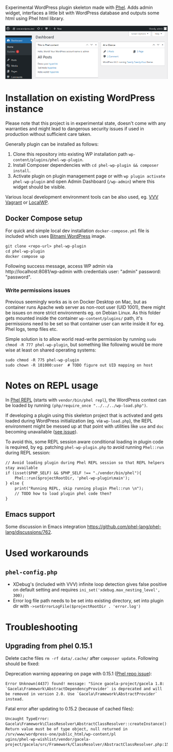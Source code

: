 Experimental WordPress plugin skeleton made with [Phel](https://phel-lang.org/).
Adds admin widget, interfaces a little bit with WordPress database and outputs some html using Phel html library.

![Image of WordPress 6.6.1 Admin Dashboard with this plugin installed](demo.png "WordPress 6.6.1 Admin Dashboard with this plugin installed")

# Installation on existing WordPress instance

Please note that this project is in experimental state, doesn't come with any warranties and might lead to dangerous security issues if used in production without sufficient care taken.

Generally plugin can be installed as follows:

1) Clone this repository into existing WP installation path `wp-content/plugins/phel-wp-plugin`.
2) Install Composer dependencies with `cd phel-wp-plugin && composer install`.
3) Activate plugin on plugin management page or with `wp plugin activate phel-wp-plugin` and open Admin Dashboard (`/wp-admin`) where this widget should be visible.

Various local development environment tools can be also used, eg. [VVV Vagrant](https://varyingvagrantvagrants.org/) or [LocalWP](https://localwp.com/).

## Docker Compose setup

For quick and simple local dev installation `docker-compose.yml` file is included which uses [Bitnami WordPress](https://hub.docker.com/r/bitnami/wordpress/) image.

```
git clone <repo-url> phel-wp-plugin
cd phel-wp-plugin
docker compose up
```

Following success message, access WP admin via http://localhost:8081/wp-admin with credentials user: "admin" password: "password".

### Write permissions issues

Previous seemingly works as is on Docker Desktop on Mac, but as container runs Apache web server as non-root user (UID 1001), there might be issues on more strict environments eg. on Debian Linux. As this folder gets mounted inside the container `wp-content/plugins/` path, it's permissions need to be set so that container user can write inside it for eg. Phel logs, temp files etc.

Simple solution is to allow world read-write permission by running `sudo chmod -R 777 phel-wp-plugin`, but something like following would be more wise at least on shared operating systems:

```
sudo chmod -R 775 phel-wp-plugin
sudo chown -R 101000:user  # TODO figure out UID mapping on host
```

# Notes on REPL usage
In [Phel REPL](https://phel-lang.org/documentation/repl/) (starts with `vendor/bin/phel repl`), the WordPress context can be loaded by running `(php/require_once "../../../wp-load.php")`.

If developing a plugin using this skeleton project that is activated and gets loaded during WordPress initialization (eg. via `wp-load.php`), the REPL environment might be messed up at that point with utilities like `use` and `doc` becoming unavailable ([see issue](https://github.com/phel-lang/phel-lang/issues/766)).

To avoid this, some REPL session aware conditional loading in plugin code is required, by eg. patching `phel-wp-plugin.php` to avoid running `Phel::run` during REPL session: 

```
// Avoid loading plugin during Phel REPL session so that REPL helpers stay available
if (isset($PHP_SELF) && $PHP_SELF !== "./vendor/bin/phel"){
	Phel::run($projectRootDir, 'phel-wp-plugin\main');
} else {
	print("Running REPL, skip running plugin Phel::run \n");
	// TODO how to load plugin phel code then?
}
```

## Emacs support
Some discussion in Emacs integration https://github.com/phel-lang/phel-lang/discussions/762.

# Used workarounds

## `phel-config.php`

- XDebug's (included with VVV) infinite loop detection gives false positive on default setting and requires `ini_set('xdebug.max_nesting_level', 300);`
- Error log file path needs to be set into existing directory, set into plugin dir with `->setErrorLogFile($projectRootDir . 'error.log')`

# Troubleshooting
## Upgrading from phel 0.15.1
Delete cache files `rm -rf data/.cache/` after `composer update`. Following should be fixed:

Deprecation warning appearing on page with 0.15.1 ([Phel repo issue](https://github.com/phel-lang/web-skeleton/issues/4)):
```
Error Unknown(4437) found! message: "Since gacela-project/gacela 1.8: `Gacela\Framework\AbstractDependencyProvider` is deprecated and will be removed in version 2.0. Use `Gacela\Framework\AbstractProvider` instead.
```

Fatal error after updating to 0.15.2 (because of cached files):
```
Uncaught TypeError: Gacela\Framework\ClassResolver\AbstractClassResolver::createInstance(): Return value must be of type object, null returned in /srv/www/wordpress-one/public_html/wp-content/pl
ugins/phel-wp-wishlist/vendor/gacela-project/gacela/src/Framework/ClassResolver/AbstractClassResolver.php:151
```
